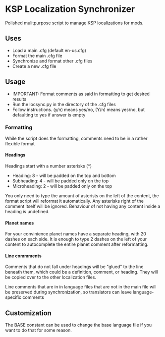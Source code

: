 # KSP Localization Synchronizer

Polished mulitpurpose script to manage KSP localizations for mods.

## Uses

* Load a main .cfg (default en-us.cfg)
* Format the main .cfg file
* Synchronize and format other .cfg files
* Create a new .cfg file

## Usage

* IMPORTANT: Format comments as said in formatting to get desired results
* Run the locsync.py in the directory of the .cfg files
* Follow instructions. (y/n) means yes/no, (Y/n) means yes/no, but defaulting to yes if answer is empty

### Formatting

While the script does the formatting, comments need to be in a rather flexible format

#### Headings

Headings start with a number asterisks (*)

* Heading: 8 - will be padded on the top and bottom
* Subheading: 4 - will be padded only on the top
* Microheading: 2 - will be padded only on the top

You only need to type the amount of asterists on the left of the content, the format script will reformat it automatically. Any asterisks right of the comment itself will be ignored. Behaviour of not having any content inside a heading is undefined.

#### Planet names

For your convinience planet names have a separate heading, with 20 dashes on each side. It is enough to type 2 dashes on the left of your content to autocomplete the entire planet comment after reformatting.

#### Line commments

Comments that do not fall under headings will be "glued" to the line beneath them, which could be a definition, comment, or heading. They will be copied over to the other localization files.

Line comments that are in in language files that are not in the main file will be preserved during synchronization, so translators can leave language-specific comments

## Customization

The BASE constant can be used to change the base language file if you want to do that for some reason.
